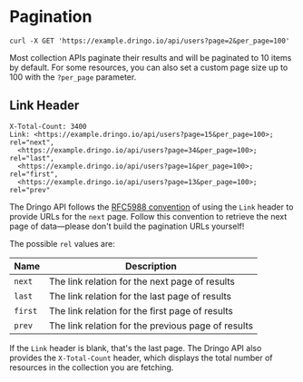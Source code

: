 # Pagination

``` shell
curl -X GET 'https://example.dringo.io/api/users?page=2&per_page=100'
```

Most collection APIs paginate their results and will be paginated to 10 items by default.  For some resources, you can also set a custom page size up to 100 with the `?per_page` parameter.

## Link Header

```
X-Total-Count: 3400
Link: <https://example.dringo.io/api/users?page=15&per_page=100>; rel="next",
  <https://example.dringo.io/api/users?page=34&per_page=100>; rel="last",
  <https://example.dringo.io/api/users?page=1&per_page=100>; rel="first",
  <https://example.dringo.io/api/users?page=13&per_page=100>; rel="prev"
```

The Dringo API follows the [RFC5988 convention](https://tools.ietf.org/html/rfc5988) of using the `Link` header to provide URLs for the `next` page. Follow this convention to retrieve the next page of data—please don't build the pagination URLs yourself!

The possible `rel` values are:

Name | Description
-----------|-----------|
`next` |The link relation for the next page of results
`last` |The link relation for the last page of results
`first` |The link relation for the first page of results
`prev` |The link relation for the previous page of results

If the `Link` header is blank, that's the last page. The Dringo API also provides the `X-Total-Count` header, which displays the total number of resources in the collection you are fetching.
